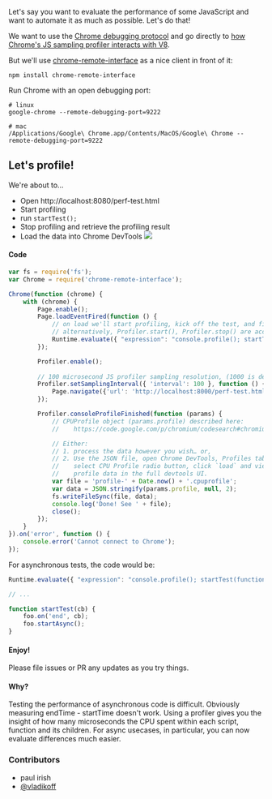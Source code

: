 Let's say you want to evaluate the performance of some JavaScript and want to automate it as much as possible. Let's do that!

We want to use the [Chrome debugging protocol](https://developer.chrome.com/devtools/docs/debugger-protocol) and go directly to [how Chrome's JS sampling profiler interacts with V8](https://code.google.com/p/chromium/codesearch#chromium/src/third_party/WebKit/Source/devtools/protocol.json&q=protocol.json%20%22domain%22:%20%22Profiler%22&sq=package:chromium&type=cs).

But we'll use [chrome-remote-interface](https://github.com/cyrus-and/chrome-remote-interface) as a nice client in front of it:

    npm install chrome-remote-interface

Run Chrome with an open debugging port:

    # linux
    google-chrome --remote-debugging-port=9222

    # mac
    /Applications/Google\ Chrome.app/Contents/MacOS/Google\ Chrome --remote-debugging-port=9222


## Let's profile!

We're about to…

* Open http://localhost:8080/perf-test.html
* Start profiling
* run `startTest();`
* Stop profiling and retrieve the profiling result
* Load the data into Chrome DevTools
![](http://i.imgur.com/zAZa3iU.jpg)

#### Code
```js
var fs = require('fs');
var Chrome = require('chrome-remote-interface');

Chrome(function (chrome) {
    with (chrome) {
        Page.enable();
        Page.loadEventFired(function () {
            // on load we'll start profiling, kick off the test, and finish
            // alternatively, Profiler.start(), Profiler.stop() are accessible via chrome-remote-interface
            Runtime.evaluate({ "expression": "console.profile(); startTest(); console.profileEnd();" });
        });

        Profiler.enable();
        
        // 100 microsecond JS profiler sampling resolution, (1000 is default)
        Profiler.setSamplingInterval({ 'interval': 100 }, function () {
            Page.navigate({'url': 'http://localhost:8000/perf-test.html'});
        });

        Profiler.consoleProfileFinished(function (params) {
            // CPUProfile object (params.profile) described here:
            //    https://code.google.com/p/chromium/codesearch#chromium/src/third_party/WebKit/Source/devtools/protocol.json&q=protocol.json%20%22CPUProfile%22,&sq=package:chromium

            // Either:
            // 1. process the data however you wish… or,
            // 2. Use the JSON file, open Chrome DevTools, Profiles tab,
            //    select CPU Profile radio button, click `load` and view the
            //    profile data in the full devtools UI.
            var file = 'profile-' + Date.now() + '.cpuprofile';
            var data = JSON.stringify(params.profile, null, 2);
            fs.writeFileSync(file, data);
            console.log('Done! See ' + file);
            close();
        });
    }
}).on('error', function () {
    console.error('Cannot connect to Chrome');
});
```

For asynchronous tests, the code would be:

```js
Runtime.evaluate({ "expression": "console.profile(); startTest(function() { console.profileEnd(); });" });

// ...

function startTest(cb) {
    foo.on('end', cb);
    foo.startAsync();
}
```

#### Enjoy!

 Please file issues or PR any updates as you try things.

#### Why?

Testing the performance of asynchronous code is difficult. Obviously measuring endTime - startTime doesn't work. Using a profiler gives you the insight of how many microseconds the CPU spent within each script, function and its children. For async usecases, in particular, you can now evaluate differences much easier.

### Contributors
* paul irish
* [@vladikoff](http://github.com/vladikoff)
